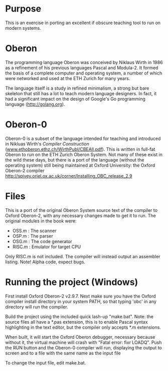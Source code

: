 # Purpose
This is an exercise in porting an excellent if obscure teaching tool to run on modern systems.

# Oberon
The programming language Oberon was conceived by Niklaus Wirth in 1986 as a refinement of his previous languages Pascal and Modula-2. It formed the basis of a complete computer and operating system, a number of which were networked and used at the ETH Zurich for many years.

The language itself is a study in refined minimalism, a strong but bare skeleton that still has a lot to teach modern language designers. In fact, it had a significant impact on the design of Google's Go programming language (http://golang.org).

# Oberon-0
Oberon-0 is a subset of the language intended for teaching and introduced in Nikluas Wirth's _Compiler Construction_ (www.ethoberon.ethz.ch/WirthPubl/CBEAll.pdf). This is written in full-fat Oberon to run on the ETH Zurich Oberon System. Not many of these exist in the wild these days, but there is a port of the language (without the operating system) still being maintained at Oxford University: the Oxford Oberon-2 compiler http://spivey.oriel.ox.ac.uk/corner/Installing_OBC_release_2.9

# Files
This is a port of the original Oberon System source text of the compiler to Oxford Oberon-2, with any necessary changes made to get it to run. The original modules in the book were:
  - OSS.m : The scanner
  - OSP.m : The parser
  - OSG.m : The code generator
  - RISC.m : Emulator for target CPU

Only RISC.m is not included. The compiler will instead output an assembler listing. Note! Alpha code, expect bugs.

# Running the project (Windows)
First install Oxford Oberon-2 v2.9.7. Next make sure you have the Oxford compiler install directory in your system PATH, so that typing 'obc' in any directory will run the compiler.

Build the project using the included quick lash-up "make.bat". Note: the source files all have a *.pas extension, this is to enable Pascal syntax highlighting in the text editor, but the compiler only accepts *.m extensions.

When built, it will start the Oxford Oberon debugger, necessary because without it, the virtual machine will crash with 
"Fatal error: fixr LOADQ". Push the RUN button and the Oberon-0 compiler will run, displaying the output to screen and to a file with the same name as the input file

To change the input file, edit make.bat.
